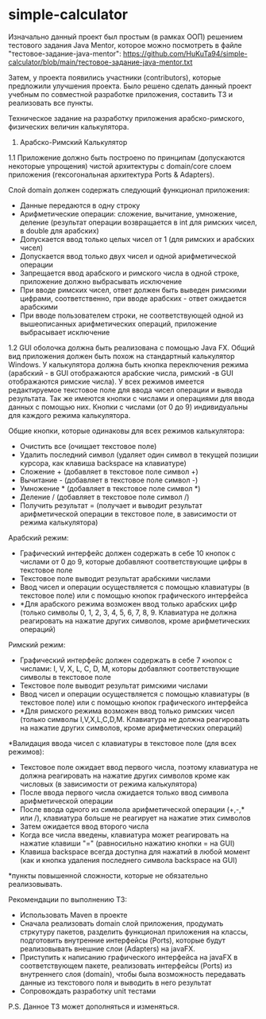 # simple-calculator
Изначально данный проект был простым (в рамках ООП) решением тестового задания Java Mentor, которое можно посмотреть в файле "тестовое-задание-java-mentor":
https://github.com/HuKuTa94/simple-calculator/blob/main/тестовое-задание-java-mentor.txt

Затем, у проекта появились участники (contributors), которые предложили улучшения проекта. Было решено сделать данный проект учебным по совместной разработке приложения, составить ТЗ и реализовать все пункты.

Техническое задание на разработку приложения арабско-римского, физических величин калькулятора.


1. Арабско-Римский Калькулятор

1.1 Приложение должно быть построено по принципам (допускаются некоторые упрощения) чистой архитектуры с domain/core слоем приложения (гексогональная архитектура Ports & Adapters). 

Слой domain должен содержать следующий функционал приложения:
- Данные передаются в одну строку
- Арифметические операции: сложение, вычитание, умножение, деление (результат операции возвращается в int для римских чисел, в double для арабских)
- Допускается ввод только целых чисел от 1 (для римских и арабских чисел)
- Допускается ввод только двух чисел и одной арифметической операции
- Запрещается ввод арабского и римского числа в одной строке, приложение должно выбрасывать исключение
- При вводе римских чисел, ответ должен быть выведен римскими цифрами, соответственно, при вводе арабских - ответ ожидается арабскими
- При вводе пользователем строки, не соответствующей одной из вышеописанных арифметических операций, приложение выбрасывает исключение


1.2 GUI оболочка должна быть реализована с помощью Java FX. Общий вид приложения должен быть похож на стандартный калькулятор Windows. У калькулятора должна быть кнопка переключения режима (арабский - в GUI отображаются арабские числа, римский -в GUI отображаются римские числа). У всех режимов имеется редактируемое текстовое поле для ввода чисел операции и вывода результата. Так же имеются кнопки с числами и операциями для ввода данных с помощью них. 
Кнопки с числами (от 0 до 9) индивидуальны для каждого режима калькулятора. 

Общие кнопки, которые одинаковы для всех режимов калькулятора:
- Очистить все (очищает текстовое поле)
- Удалить последний символ (удаляет один символ в текущей позиции курсора, как клавиша backspace на клавиатуре)
- Сложение + (добавляет в текстовое поле символ +)
- Вычитание - (добавляет в текстовое поле символ -)
- Умножение * (добавляет в текстовое поле символ *)
- Деление / (добавляет в текстовое поле символ /)
- Получить результат = (получает и выводит результат арифметической операции в текстовое поле, в зависимости от режима калькулятора)

Арабский режим:
- Графический интерфейс должен содержать в себе 10 кнопок с числами от 0 до 9, которые добавляют соответствующие цифры в текстовое поле
- Текстовое поле выводит результат арабскими числами
- Ввод чисел и операции осуществляется с помощью клавиатуры (в текстовое поле) или с помощью кнопок графического интерфейса
- *Для арабского режима возможен ввод только арабских цифр (только символы 0, 1, 2, 3, 4, 5, 6, 7, 8, 9. Клавиатура не должна реагировать на нажатие других символов, кроме арифметических операций)

Римский режим:
- Графический интерфейс должен содержать в себе 7 кнопок с числами: I, V, X, L, C, D, M, которы добавляют соответствующие символы в текстовое поле
- Текстовое поле выводит результат римскими числами
- Ввод чисел и операции осуществляется с помощью клавиатуры (в текстовое поле) или с помощью кнопок графического интерфейса
- *Для римского режима возможен ввод только римских чисел (только символы I,V,X,L,C,D,M. Клавиатура не должна реагировать на нажатие других символов, кроме арифметических операций)

*Валидация ввода чисел с клавиатуры в текстовое поле (для всех режимов):
- Текстовое поле ожидает ввод первого числа, поэтому клавиатура не должна реагировать на нажатие других символов кроме как числовых (в зависимости от режима калькулятора)
- После ввода первого числа ожидается только ввод символа арифметической операции
- После ввода одного из символа арифметической операции (+,-,* или /), клавиатура больше не реагирует на нажатие этих символов
- Затем ожидается ввод второго числа 
- Когда все числа введены, клавиатура может реагировать на нажатие клавиши "=" (равносильно нажатию кнопки = на GUI)
- Клавиша backspace всегда доступна для нажатий в любой момент (как и кнопка удаления последнего символа backspace на GUI)

*пункты повышенной сложности, которые не обязательно реализовывать.


Рекомендации по выполнению ТЗ:
- Использовать Maven в проекте
- Сначала реализовать domain слой приложения, продумать стркутуру пакетов, разделить функционал приложения на классы, подготовить внутренние интерфейсы (Ports), которые будут реализовывать внешние слои (Adapters) на javaFX.
- Приступить к написанию графического интерфейса на javaFX в соответствующем пакете, реализовать интерфейсы (Ports) из внутреннего слоя (domain), чтобы была возможность передавать данные из текстового поля и выводить в него результат
- Сопровождать разработку unit тестами


P.S. Данное ТЗ может дополняться и изменяться. 

